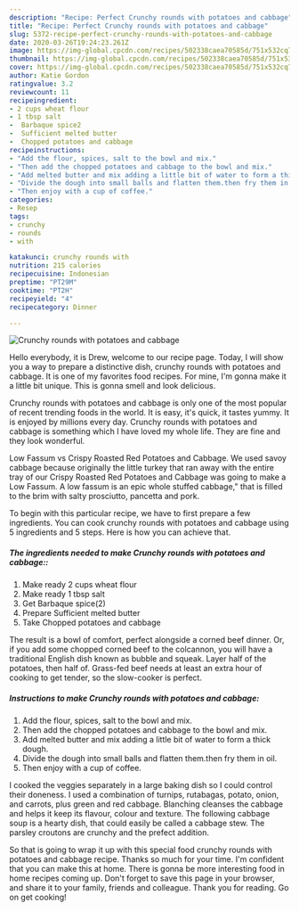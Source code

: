 ```yaml
---
description: "Recipe: Perfect Crunchy rounds with potatoes and cabbage"
title: "Recipe: Perfect Crunchy rounds with potatoes and cabbage"
slug: 5372-recipe-perfect-crunchy-rounds-with-potatoes-and-cabbage
date: 2020-03-26T19:24:23.261Z
image: https://img-global.cpcdn.com/recipes/502338caea70585d/751x532cq70/crunchy-rounds-with-potatoes-and-cabbage-recipe-main-photo.jpg
thumbnail: https://img-global.cpcdn.com/recipes/502338caea70585d/751x532cq70/crunchy-rounds-with-potatoes-and-cabbage-recipe-main-photo.jpg
cover: https://img-global.cpcdn.com/recipes/502338caea70585d/751x532cq70/crunchy-rounds-with-potatoes-and-cabbage-recipe-main-photo.jpg
author: Katie Gordon
ratingvalue: 3.2
reviewcount: 11
recipeingredient:
- 2 cups wheat flour
- 1 tbsp salt
-  Barbaque spice2
-  Sufficient melted butter
-  Chopped potatoes and cabbage
recipeinstructions:
- "Add the flour, spices, salt to the bowl and mix."
- "Then add the chopped potatoes and cabbage to the bowl and mix."
- "Add melted butter and mix adding a little bit of water to form a thick dough."
- "Divide the dough into small balls and flatten them.then fry them in oil."
- "Then enjoy with a cup of coffee."
categories:
- Resep
tags:
- crunchy
- rounds
- with

katakunci: crunchy rounds with
nutrition: 215 calories
recipecuisine: Indonesian
preptime: "PT29M"
cooktime: "PT2H"
recipeyield: "4"
recipecategory: Dinner

---
```



![Crunchy rounds with potatoes and cabbage](https://img-global.cpcdn.com/recipes/502338caea70585d/751x532cq70/crunchy-rounds-with-potatoes-and-cabbage-recipe-main-photo.jpg)

Hello everybody, it is Drew, welcome to our recipe page. Today, I will show you a way to prepare a distinctive dish, crunchy rounds with potatoes and cabbage. It is one of my favorites food recipes. For mine, I'm gonna make it a little bit unique. This is gonna smell and look delicious.

Crunchy rounds with potatoes and cabbage is only one of the most popular of recent trending foods in the world. It is easy, it's quick, it tastes yummy. It is enjoyed by millions every day. Crunchy rounds with potatoes and cabbage is something which I have loved my whole life. They are fine and they look wonderful.

Low Fassum vs Crispy Roasted Red Potatoes and Cabbage. We used savoy cabbage because originally the little turkey that ran away with the entire tray of our Crispy Roasted Red Potatoes and Cabbage was going to make a Low Fassum. A low fassum is an epic whole stuffed cabbage,&#34; that is filled to the brim with salty prosciutto, pancetta and pork.


To begin with this particular recipe, we have to first prepare a few ingredients. You can cook crunchy rounds with potatoes and cabbage using 5 ingredients and 5 steps. Here is how you can achieve that.

##### The ingredients needed to make Crunchy rounds with potatoes and cabbage::

1. Make ready 2 cups wheat flour
1. Make ready 1 tbsp salt
1. Get  Barbaque spice(2)
1. Prepare  Sufficient melted butter
1. Take  Chopped potatoes and cabbage


The result is a bowl of comfort, perfect alongside a corned beef dinner. Or, if you add some chopped corned beef to the colcannon, you will have a traditional English dish known as bubble and squeak. Layer half of the potatoes, then half of. Grass-fed beef needs at least an extra hour of cooking to get tender, so the slow-cooker is perfect. 

##### Instructions to make Crunchy rounds with potatoes and cabbage:

1. Add the flour, spices, salt to the bowl and mix.
1. Then add the chopped potatoes and cabbage to the bowl and mix.
1. Add melted butter and mix adding a little bit of water to form a thick dough.
1. Divide the dough into small balls and flatten them.then fry them in oil.
1. Then enjoy with a cup of coffee.


I cooked the veggies separately in a large baking dish so I could control their doneness. I used a combination of turnips, rutabagas, potato, onion, and carrots, plus green and red cabbage. Blanching cleanses the cabbage and helps it keep its flavour, colour and texture. The following cabbage soup is a hearty dish, that could easily be called a cabbage stew. The parsley croutons are crunchy and the prefect addition. 

So that is going to wrap it up with this special food crunchy rounds with potatoes and cabbage recipe. Thanks so much for your time. I'm confident that you can make this at home. There is gonna be more interesting food in home recipes coming up. Don't forget to save this page in your browser, and share it to your family, friends and colleague. Thank you for reading. Go on get cooking!
